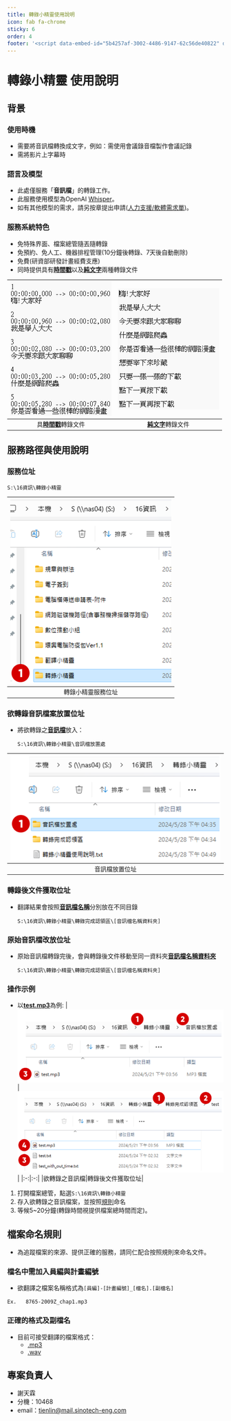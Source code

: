 ```yaml
---
title: 轉錄小精靈使用說明
icon: fab fa-chrome
sticky: 6
order: 4
footer: '<script data-embed-id="5b4257af-3002-4486-9147-62c56de40822" data-base-api-url="https://eng06.sinotech-eng.com:3015/api/embed" data-position="bottom-left" data-chat-icon="support"  src="anythingllm-chat-widget.min.js"></script><script src="https://busuanzi.ibruce.info/pintuer/1.0/pintuer.mini.js"></script><script src="https://busuanzi.ibruce.info/respond/1.4.2/respond.min.js"></script><script async src="https://busuanzi.ibruce.info/busuanzi/2.3/busuanzi.pure.mini.js"></script><p class="text-small text-grey-dk-100 mb-0"><i class="fa fa-eye"></i> <span id="busuanzi_container_page_pv">  <span id="busuanzi_value_page_pv"> </span>  views &emsp;</span><i class="fa fa-earth"></i> <span id="busuanzi_container_site_pv"> <span id="busuanzi_value_site_pv"> </span>  site_visits &emsp;</span><i class="fa fa-user"></i><span id="busuanzi_container_site_uv"> <span id="busuanzi_value_site_uv"></span> visitors</span></p>'
---
```



# 轉錄小精靈 使用說明

## 背景

### 使用時機

- 需要將音訊檔轉換成文字，例如：需使用會議錄音檔製作會議記錄
- 需將影片上字幕時


### 語言及模型

- 此處僅服務「**音訊檔**」的轉錄工作。
- 此服務使用模型為OpenAI [Whisper](https://platform.openai.com/docs/guides/speech-to-text)。
- 如有其他模型的需求，請另按章提出申請([人力支援/軟體需求單](http://iiseng.sinotech-eng.com/SinoForm/download/0689004))。


### 服務系統特色

- 免特殊界面、檔案總管隨丟隨轉錄
- 免預約、免人工、機器排程管理(10分鐘後轉錄、7天後自動刪除)
- 免費(研資部研發計畫經費支應)
- 同時提供具有<u>**時間戳**</u>以及<u>**純文字**</u>兩種轉錄文件

|![alt text](images/image.png)|![alt text](images/image-1.png)|
|:-:|:-:|
|具<u>**時間戳**</u>轉錄文件|<u>**純文字**</u>轉錄文件|

## 服務路徑與使用說明

### 服務位址

```
S:\16資訊\轉錄小精靈
```

|![alt text](images/image-2.png)|
|:-:|
|轉錄小精靈服務位址|


### 欲轉錄音訊檔案放置位址

- 將欲轉錄之<u>**音訊檔**</u>放入：

  ```
  S:\16資訊\轉錄小精靈\音訊檔放置處
  ```

|![alt text](images/image-3.png)|
|:-:|
|音訊檔放置位址|


### 轉錄後文件獲取位址

- 翻譯結果會按照<u>**音訊檔名稱**</u>分別放在不同目錄

  ```
  S:\16資訊\轉錄小精靈\轉錄完成認領區\[音訊檔名稱資料夾]
  ```


### 原始音訊檔改放位址

- 原始音訊檔轉錄完後，會與轉錄後文件移動至同一資料夾<u>**音訊檔名稱資料夾**</u>

  ```
  S:\16資訊\轉錄小精靈\轉錄完成認領區\[音訊檔名稱資料夾]
  ```


### 操作示例

- 以<u>**test.mp3**</u>為例:
|![alt text](images/image-4.png)|![alt text](images/image-5.png)|
|:-:|:-:|
|欲轉錄之音訊檔|轉錄後文件獲取位址|

1. 打開檔案總管，點選`S:\16資訊\轉錄小精靈`
2. 存入欲轉錄之音訊檔案，並按照[規則](#檔名中需加入員編與計畫編號)命名
3. 等候5~20分鐘(轉錄時間視提供檔案總時間而定)。


## 檔案命名規則

- 為追蹤檔案的來源、提供正確的服務，請同仁配合按照規則來命名文件。


### 檔名中需加入員編與計畫編號

-	欲翻譯之檔案名稱格式為`[員編]-[計畫編號]_[檔名].[副檔名]`

  ```
  Ex.	8765-2009Z_chap1.mp3
  ```


### 正確的格式及副檔名

- 目前可接受翻譯的檔案格式：
  - [.mp3](https://zh.wikipedia.org/zh-tw/MP3) 
  - [.wav](https://zh.wikipedia.org/zh-tw/WAV)


## 專案負責人

- 謝天霖
- 分機：10468
- email：tienlin@mail.sinotech-eng.com
